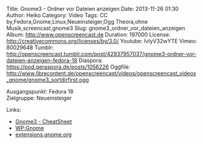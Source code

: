 Title: Gnome3 - Ordner vor Dateien anzeigen
Date: 2013-11-26 01:30
Author: Heiko
Category: Video
Tags: CC by,Fedora,Gnome,Linux,Neueinsteiger,Ogg Theora,ohne Musik,screencast,gnome3
Slug: gnome3_ordner_vor_dateien_anzeigen
Album: http://www.openscreencast.de
Duration: 197000
License: http://creativecommons.org/licenses/by/3.0/
Youtube: IvlyV32wYTE
Vimeo: 80029648
Tumblr: http://openscreencast.tumblr.com/post/42937957037/gnome3-ordner-vor-dateien-anzeigen-fedora-18
Diaspora: https://pod.geraspora.de/posts/1056226
Oggfile: http://www.librecontent.de/openscreencast/videos/openscreencast_videos_gnome/gnome3_sortdirfirst.ogg

Ausgangspunkt: Fedora 18  
Zielgruppe: Neueinsteiger  

Links:

  * [Gnome3 - CheatSheet](http://live.gnome.org/GnomeShell/CheatSheet "Link zu gnome.org" )
  * [WP:Gnome](http://de.wikipedia.org/wiki/Gnome "Link zu Wikipedia Gnome" )
  * [extensions.gnome.org](http://extensions.gnome.org "Link zu extensions von gnome3" )

